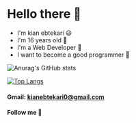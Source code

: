 # Hello there 👋
  - I'm kian ebtekari 😃
  - I'm 16 years old 🎂
  - I'm a Web Developer 🎈
  - I want to become a good programmer :dart:

![Anurag's GitHub stats](https://github-readme-stats.vercel.app/api?username=KianEbtekari0&show_icons=true&theme=transparent)

[![Top Langs](https://github-readme-stats.vercel.app/api/top-langs/?username=KianEbtekari0&layout=compact&show_icons=true&theme=transparent)](https://github.com/anuraghazra/github-readme-stats)


#### Gmail: kianebtekari0@gmail.com



#### Follow me 🥇
